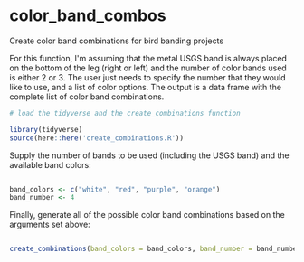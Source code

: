 # color_band_combos
Create color band combinations for bird banding projects

For this function, I'm assuming that the metal USGS band is always placed on the bottom of the leg (right or left) and the number of color bands used is either 2 or 3. The user just needs to specify the number that they would like to use, and a list of color options. The output is a data frame with the complete list of color band combinations.

``` r
# load the tidyverse and the create_combinations function

library(tidyverse)
source(here::here('create_combinations.R'))

```

Supply the number of bands to be used (including the USGS band) and the available band colors:

``` r

band_colors <- c("white", "red", "purple", "orange")
band_number <- 4

```

Finally, generate all of the possible color band combinations based on the arguments set above:

``` r

create_combinations(band_colors = band_colors, band_number = band_number)

```
